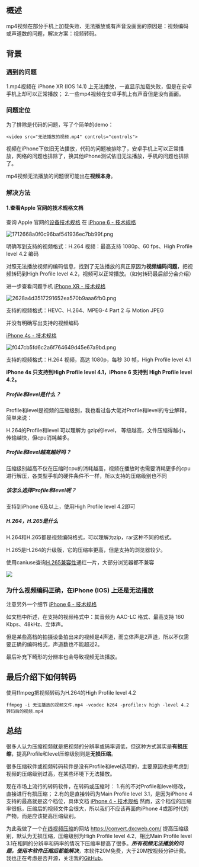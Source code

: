 ## 概述

mp4视频在部分手机上加载失败、无法播放或有声音没画面的原因是：视频编码或声道数的问题，解决方案：视频转码。

## **背景**

### 遇到的问题
1.mp4视频在 iPhone XR (IOS 14.1) 上无法播放，一直显示加载失败，但是在安卓手机上却可以正常播放；
2.一些mp4视频在安卓手机上有声音但是没有画面。

### 问题定位
为了排除是代码的问题，写了个简单的demo：

```
<video src="无法播放的视频.mp4" controls="controls">
```

视频在iPhone下依旧无法播放，代码的问题被排除了，安卓手机上可以正常播放，网络的问题也排除了，换其他iPhone测试依旧无法播放，手机的问题也排除了。

mp4视频无法播放的问题很可能出在**视频本身**。

### 解决方法
#### 1.查看Apple 官网的技术规格文档
查询 Apple 官网的[设备技术规格](https://support.apple.com/zh_CN/specs) 在 [iPhone 6 - 技术规格](https://https://support.apple.com/kb/SP705?viewlocale=zh_CN&locale=zh_CN)

![1712668a0f0c96baf541936ec7bb99f.png](https://b3logfile.com/file/2022/06/1712668a0f0c96baf541936ec7bb99f-090edaff.png)

明确写到支持的视频格式：H.264 视频：最高支持 1080p、60 fps、High Profile level 4.2 编码

对照无法播放视频的编码信息，找到了无法播放的真正原因为**视频编码问题**，把视频转码到High Profile level 4.2，视频可以正常播放。（如何转码最后部分会介绍）

进一步查看问题手机 [iPhone XR - 技术规格](https://support.apple.com/kb/SP781?viewlocale=zh_CN&locale=zh_CN)

![2628a4d3517291652ea570b9aaa6fb0.png](https://b3logfile.com/file/2022/06/2628a4d3517291652ea570b9aaa6fb0-70a84aac.png)

支持的视频格式：HEVC、H.264、MPEG-4 Part 2 与 Motion JPEG

并没有明确写出支持的视频编码

[iPhone 4s - 技术规格](https://support.apple.com/kb/SP655?viewlocale=zh_CN&locale=zh_CN)

![f047cb5fd6c2a6f764649d45e67a9bd.png](https://b3logfile.com/file/2022/06/f047cb5fd6c2a6f764649d45e67a9bd-f0de3fc7.png)

支持的视频格式：H.264 视频，高达 1080p，每秒 30 帧，High Profile level 4.1


**iPhone 4s 只支持到High Profile level 4.1，iPhone 6 支持到 High Profile level 4.2。**

##### Profile和level是什么？

Profile和level是视频的压缩级别，我也看过各大佬对Profile和level的专业解释，简单来说：

H.264的Profile和level 可以理解为 gzip的level， 等级越高，文件压缩得越小，传输越快，但cpu消耗越多。

##### Profile和level越高越好吗？

压缩级别越高不仅在压缩时cpu的消耗越高，视频在播放时也需要消耗更多的cpu进行解压，各类型手机的硬件条件不一样，所以支持的压缩级别也不同

##### 该怎么选择Profile和level呢？

支持到iPhone 6及以上，使用High Profile level 4.2即可

##### H.264，H.265是什么

H.264和H.265都是视频编码格式，可以理解为zip，rar这种不同的格式。

H.265是H.264的升级版，它的压缩率更高，但是支持的浏览器较少。

使用caniuse查询[H.265兼容性](https://caniuse.com/?search=h265)通红一片，大部分浏览器都不兼容

![](https://b3logfile.com/file/2022/06/5b2bcc87263b4e98b606ce28d180f894.png)

### 为什么视频编码正确，在iPhone (IOS) 上还是无法播放

注意另外一个细节 [iPhone 6 - 技术规格](https://support.apple.com/kb/SP705?viewlocale=zh_CN&locale=zh_CN)  

如文档中所述，在支持的视频格式中：其音频为 AAC-LC 格式、最高支持 160 Kbps、48kHz、立体声。

但是某些高档的拍摄设备拍出来的视频是4声道，而立体声是2声道，所以不仅需要正确的编码格式，声道数也不能超过2。

最后补充下畸形的分辨率也会导致视频无法播放。

## 最后介绍下如何转码

使用ffmpeg把视频转码为H.264的High Profile level 4.2

```
ffmpeg -i 无法播放的视频文件.mp4 -vcodec h264 -profile:v high -level 4.2 转码后的视频.mp4
```

## 总结

很多人认为压缩视频就是把视频的分辨率或码率调低，但这种方式其实是**有损压缩**，提高Profile和level压缩级别则是**无损压缩**。

很多压缩软件或视频转码软件是没有Profile和level选项的，主要原因也是考虑到视频的压缩级别过高，在某些环境下无法播放。

现在市场上流行的转码软件，在转码或压缩时：
1.有的不对Profile和level修改，直接进行有损压缩；
2.有的是直接转码为Main Profile level 3.1，是因为iPhone 4 支持的最高就是这个档位，具体文档 [iPhone 4  - 技术规格](https://support.apple.com/kb/SP587?viewlocale=zh_CN&locale=zh_CN) 
然而，这个档位的压缩率很低，压缩后的视频文件会很大，所以我们不应该再面向iPhone 4或那时代的产物，而是应该提高压缩级别。

为此我做了一个[在线视频压缩](https://convert.dxcweb.com/)的网站 https://convert.dxcweb.com/ 提高压缩级别，默认为无损压缩，压缩级别为High Profile level 4.2，相比Main Profile level 3.1在相同的分辨率和码率的情况下压缩率提高了很多。***所有视频无法播放的问题，使用本软件压缩后都能解决***，本软件20M免费，大于20M按视频分钟计费。我也正在考虑是否开源，关注我的[GitHub](https://github.com/dxcweb)。
